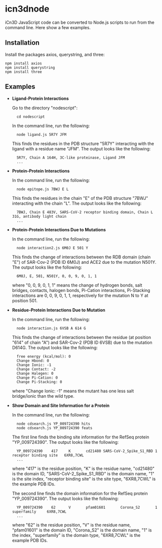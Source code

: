 icn3dnode
=========

iCn3D JavaScript code can be converted to Node.js scripts to run from the command line. Here show a few examples.

Installation
------------

Install the packages axios, querystring, and three:

    npm install axios
    npm install querystring
    npm install three

Examples
--------

* <b>Ligand-Protein Interactions</b>

    Go to the directory "nodescript":

        cd nodescript
        
    In the command line, run the following:

        node ligand.js 5R7Y JFM

    This finds the residues in the PDB structure "5R7Y" interacting with the ligand with a residue name "JFM". The output looks like the following:

        5R7Y, Chain A 164H, 3C-like proteinase, Ligand JFM
        ...
        
* <b>Protein-Protein Interactions</b>

    In the command line, run the following:

        node epitope.js 7BWJ E L

    This finds the residues in the chain "E" of the PDB structure "7BWJ" interacting with the chain "L". The output looks like the following:

        7BWJ, Chain E 483V, SARS-CoV-2 receptor binding domain, Chain L 31G, antibody light chain
        ...        
    
* <b>Protein-Protein Interactions Due to Mutations</b>

    In the command line, run the following:
    
        node interaction2.js 6M0J E 501 Y
    
    This finds the change of interactions between the RDB domain (chain "E") of SAR-Cov-2 (PDB ID 6M0J) and ACE2 due to the mutation N501Y. The output looks like the following:
    
        6M0J, E, 501, N501Y, 0, 0, 9, 0, 1, 1
        
    where "0, 0, 9, 0, 1, 1" means the change of hydrogen bonds, salt bridges, contacts, halogen bonds, Pi-Cation interactions, Pi-Stacking interactions are 0, 0, 9, 0, 1, 1, respectively for the mutation N to Y at position 501.

* <b>Residue-Protein Interactions Due to Mutation</b>

    In the command line, run the following:
    
        node interaction.js 6VSB A 614 G
    
    This finds the change of interactions between the residue (at position "614" of chain "A") and SAR-Cov-2 (PDB ID 6VSB) due to the mutation D614G. The output looks like the following:
    
        free energy (kcal/mol): 0
        Change Hbond: 0
        Change Ionic: -1
        Change Contact: -2
        Change Halegen: 0
        Change Pi-Cation: 0
        Change Pi-Stacking: 0
    
    where "Change Ionic: -1" means the mutant has one less salt bridge/ionic than the wild type.

* <b>Show Domain and Site Information for a Protein</b>

    In the command line, run the following:
    
        node cdsearch.js YP_009724390 hits
        node cdsearch.js YP_009724390 feats
    
    The first line finds the binding site information for the RefSeq protein "YP_009724390". The output looks like the following:
    
        YP_009724390    417     K       cd21480 SARS-CoV-2_Spike_S1_RBD 1       receptor binding site   6XR8,7CWL
        ...
        
    where "417" is the residue position, "K" is the residue name, "cd21480" is the domain ID, "SARS-CoV-2_Spike_S1_RBD" is the domain name, "1" is the site index, "receptor binding site" is the site type, "6XR8,7CWL" is the example PDB IDs.
    
    
    The second line finds the domain information for the RefSeq protein "YP_009724390". The output looks like the following:
    
        YP_009724390    62      V       pfam01601       Corona_S2       1       superfamily     6XR8,7CWL    
        ...
        
    where "62" is the residue position, "V" is the residue name, "pfam01601" is the domain ID, "Corona_S2" is the domain name, "1" is the index, "superfamily" is the domain type, "6XR8,7CWL" is the example PDB IDs.
